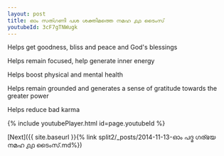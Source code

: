 ```yaml
---
layout: post
title: ഓം സത്ഗണി പശ ശക്തിമത്തെ നമഹ ൧൧ ടൈംസ്
youtubeId: 3cF7gTNWugk
---
```

 
 
Helps get goodness, bliss and peace and God's blessings
 
Helps remain focused, help generate inner energy 
 
Helps boost physical and mental health 
 
Helps remain grounded and generates a sense of gratitude towards the greater power 
 
Helps reduce bad karma
 
 
 
 


{% include youtubePlayer.html id=page.youtubeId %}
 
[Next]({{ site.baseurl }}{% link  split2/_posts/2014-11-13-ഓം പദ്മ ഗര്ഭയ നമഹ ൧൧ ടൈംസ്.md%})
 
